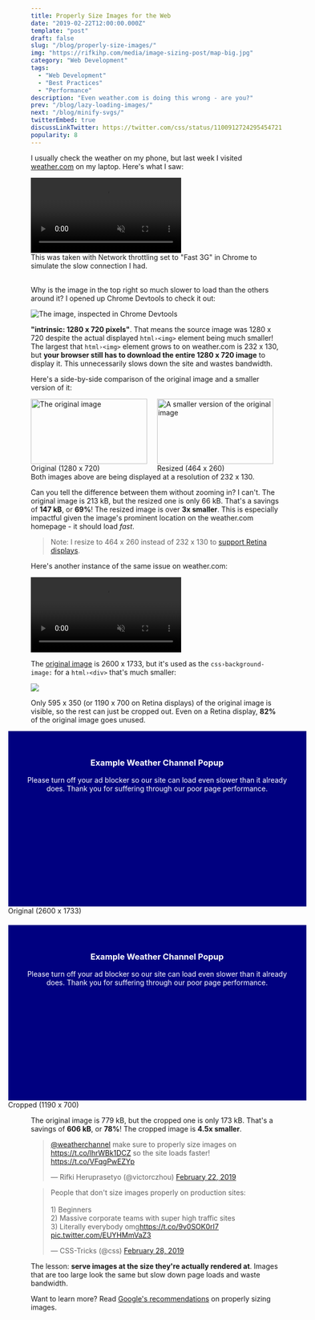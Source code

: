 ```yaml
---
title: Properly Size Images for the Web
date: "2019-02-22T12:00:00.000Z"
template: "post"
draft: false
slug: "/blog/properly-size-images/"
img: "https://rifkihp.com/media/image-sizing-post/map-big.jpg"
category: "Web Development"
tags:
  - "Web Development"
  - "Best Practices"
  - "Performance"
description: "Even weather.com is doing this wrong - are you?"
prev: "/blog/lazy-loading-images/"
next: "/blog/minify-svgs/"
twitterEmbed: true
discussLinkTwitter: https://twitter.com/css/status/1100912724295454721
popularity: 8
---
```


<style>
.inline-image-wrapper {
  display: inline-block;
  flex-grow: 1;
  flex-shrink: 0;
}
.inline-images-container {
  display: flex;
  flex-direction: row;
  justify-content: center;
  flex-wrap: wrap;
}
</style>

I usually check the weather on my phone, but last week I visited [weather.com](https://weather.com) on my laptop. Here's what I saw:

<video class="with-shadow" autoplay loop muted controls />
  <source src="/media/image-sizing-post/weather.com article.mp4" type="video/mp4" />
</video>
<figcaption>
  This was taken with Network throttling set to "Fast 3G" in Chrome to simulate the slow connection I had.
</figcaption>

<br />

Why is the image in the top right so much slower to load than the others around it? I opened up Chrome Devtools to check it out:

<img class="with-shadow" src="/media/image-sizing-post/map-inspected.png" alt="The image, inspected in Chrome Devtools"></img>

**"intrinsic: 1280 x 720 pixels"**. That means the source image was 1280 x 720 despite the actual displayed `html›<img>` element being much smaller! The largest that `html›<img>` element grows to on weather.com is 232 x 130, but **your browser still has to download the entire 1280 x 720 image** to display it. This unnecessarily slows down the site and wastes bandwidth.

Here's a side-by-side comparison of the original image and a smaller version of it:

<div class="inline-images-container">
  <div class="inline-image-wrapper">
    <img src="/media/image-sizing-post/map-big.jpg" width="232" height="130" alt="The original image" />
    <figcaption>Original (1280 x 720)</figcaption>
  </div>
  <div class="inline-image-wrapper">
    <img src="/media/image-sizing-post/map-small.jpg" width="232" height="130" alt="A smaller version of the original image" />
    <figcaption>Resized (464 x 260)</figcaption>
  </div>
</div>
<figcaption>
  Both images above are being displayed at a resolution of 232 x 130.
</figcaption>

Can you tell the difference between them without zooming in? I can't. The original image is 213 kB, but the resized one is only 66 kB. That's a savings of **147 kB**, or **69%**! The resized image is over **3x smaller**. This is especially impactful given the image's prominent location on the weather.com homepage - it should load _fast_.

>Note: I resize to 464 x 260 instead of 232 x 130 to [support Retina displays](https://www.danrodney.com/blog/retina-web-graphics-explained-1x-versus-2x-low-res-versus-hi-res/).

Here's another instance of the same issue on weather.com:

<video autoplay loop muted controls />
  <source src="/media/image-sizing-post/weather.com popup.mp4" type="video/mp4" />
</video>

<br />

The <a href="/media/image-sizing-post/clouds-big.jpg" target="_blank">original image</a> is 2600 x 1733, but it's used as the `css›background-image:` for a `html›<div>` that's much smaller:

![](./media-link/image-sizing-post/clouds-inspected.png)

Only 595 x 350 (or 1190 x 700 on Retina displays) of the original image is visible, so the rest can just be cropped out. Even on a Retina display, **82%** of the original image goes unused.

<style>
  .clouds-image {
    background-color: navy;
    margin: 0 auto;
    width: 535px;
    height: 290px;
    padding: 30px;
  }

  .clouds-image h3, .clouds-image p {
    color: white;
    text-align: center;
  }

  @media screen and (max-width: 685px) {
    .clouds-image {
      width: 278px;
      height: 280px;
      padding: 10px;
    }
  }
</style>
<div class="inline-images-container">
  <div class="inline-image-wrapper" style="margin-bottom: 20px;">
    <div class="clouds-image" style="background-image: url(/media/image-sizing-post/clouds-big.jpg);">
      <h3 style="color: white;">Example Weather Channel Popup</h3>
      <p style="color: white;">Please turn off your ad blocker so our site can load even slower than it already does. Thank you for suffering through our poor page performance.</p>
    </div>
    <figcaption>Original (2600 x 1733)</figcaption>
  </div>
  <div class="inline-image-wrapper">
    <div class="clouds-image" style="background-image: url(/media/image-sizing-post/clouds-cropped.jpg);">
      <h3 style="color: white;">Example Weather Channel Popup</h3>
      <p style="color: white;">Please turn off your ad blocker so our site can load even slower than it already does. Thank you for suffering through our poor page performance.</p>
    </div>
    <figcaption>Cropped (1190 x 700)</figcaption>
  </div>
</div>

The original image is 779 kB, but the cropped one is only 173 kB. That's a savings of **606 kB**, or **78%**! The cropped image is **4.5x smaller**.

<blockquote class="twitter-tweet" data-lang="en"><p lang="en" dir="ltr"><a href="https://twitter.com/weatherchannel?ref_src=twsrc%5Etfw">@weatherchannel</a> make sure to properly size images on <a href="https://t.co/lhrWBk1DCZ">https://t.co/lhrWBk1DCZ</a> so the site loads faster! <a href="https://t.co/VFqgPwEZYp">https://t.co/VFqgPwEZYp</a></p>&mdash; Rifki Heruprasetyo (@victorczhou) <a href="https://twitter.com/victorczhou/status/1098966369532555264?ref_src=twsrc%5Etfw">February 22, 2019</a></blockquote>
<blockquote class="twitter-tweet" data-lang="en"><p lang="en" dir="ltr">People that don&#39;t size images properly on production sites:<br><br>1) Beginners<br>2) Massive corporate teams with super high traffic sites<br>3) Literally everybody omg<a href="https://t.co/9v0SOK0rI7">https://t.co/9v0SOK0rI7</a> <a href="https://t.co/EUYHMmVaZ3">pic.twitter.com/EUYHMmVaZ3</a></p>&mdash; CSS-Tricks (@css) <a href="https://twitter.com/css/status/1100912724295454721?ref_src=twsrc%5Etfw">February 28, 2019</a></blockquote>

The lesson: **serve images at the size they're actually rendered at**. Images that are too large look the same but slow down page loads and waste bandwidth.

Want to learn more? Read [Google's recommendations](https://developers.google.com/web/tools/lighthouse/audits/oversized-images) on properly sizing images.

